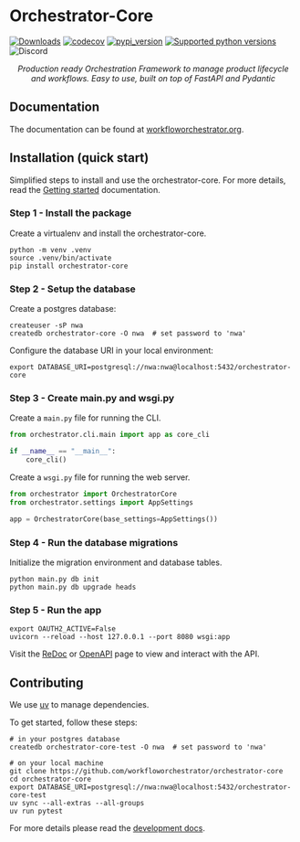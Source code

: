 # Orchestrator-Core

[![Downloads](https://pepy.tech/badge/orchestrator-core/month)](https://pepy.tech/project/orchestrator-core)
[![codecov](https://codecov.io/gh/workfloworchestrator/orchestrator-core/branch/main/graph/badge.svg?token=5ANQFI2DHS)](https://codecov.io/gh/workfloworchestrator/orchestrator-core)
[![pypi_version](https://img.shields.io/pypi/v/orchestrator-core?color=%2334D058&label=pypi%20package)](https://pypi.org/project/orchestrator-core)
[![Supported python versions](https://img.shields.io/pypi/pyversions/orchestrator-core.svg?color=%2334D058)](https://pypi.org/project/orchestrator-core)
![Discord](https://img.shields.io/discord/1295834294270558280?style=flat&logo=discord&label=discord&link=https%3A%2F%2Fdiscord.gg%fQkQn5ajFR)

<p style="text-align: center"><em>Production ready Orchestration Framework to manage product lifecycle and workflows. Easy to use, built on top of FastAPI and Pydantic</em></p>

## Documentation

The documentation can be found at [workfloworchestrator.org](https://workfloworchestrator.org/orchestrator-core/).

## Installation (quick start)

Simplified steps to install and use the orchestrator-core.
For more details, read the [Getting started](https://workfloworchestrator.org/orchestrator-core/getting-started/base/) documentation.

### Step 1 - Install the package

Create a virtualenv and install the orchestrator-core.

```shell
python -m venv .venv
source .venv/bin/activate
pip install orchestrator-core
```

### Step 2 - Setup the database

Create a postgres database:

```shell
createuser -sP nwa
createdb orchestrator-core -O nwa  # set password to 'nwa'
```

Configure the database URI in your local environment:

```
export DATABASE_URI=postgresql://nwa:nwa@localhost:5432/orchestrator-core
```

### Step 3 - Create main.py and wsgi.py

Create a `main.py` file for running the CLI.

```python
from orchestrator.cli.main import app as core_cli

if __name__ == "__main__":
    core_cli()
```

Create a `wsgi.py` file for running the web server.

```python
from orchestrator import OrchestratorCore
from orchestrator.settings import AppSettings

app = OrchestratorCore(base_settings=AppSettings())
```

### Step 4 - Run the database migrations

Initialize the migration environment and database tables.

```shell
python main.py db init
python main.py db upgrade heads
```

### Step 5 - Run the app

```shell
export OAUTH2_ACTIVE=False
uvicorn --reload --host 127.0.0.1 --port 8080 wsgi:app
```

Visit the [ReDoc](http://127.0.0.1:8080/api/redoc) or [OpenAPI](http://127.0.0.1:8080/api/docs) page to view and interact with the API.

## Contributing

We use [uv](https://docs.astral.sh/uv/getting-started/installation/) to manage dependencies.

To get started, follow these steps:

```shell
# in your postgres database
createdb orchestrator-core-test -O nwa  # set password to 'nwa'

# on your local machine
git clone https://github.com/workfloworchestrator/orchestrator-core
cd orchestrator-core
export DATABASE_URI=postgresql://nwa:nwa@localhost:5432/orchestrator-core-test
uv sync --all-extras --all-groups
uv run pytest
```

For more details please read the [development docs](https://workfloworchestrator.org/orchestrator-core/contributing/development/).
